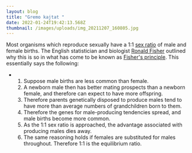 ```yaml
---
layout: blog
title: "Gremo kajtat "
date: 2022-01-24T19:42:13.568Z
thumbnail: /images/uploads/img_20211207_160805.jpg
---
```

Most organisms which reproduce sexually have a 1:1 [sex ratio](https://en.wikipedia.org/wiki/Sex_ratio "Sex ratio") of male and female births. The English statistician and biologist [Ronald Fisher](https://en.wikipedia.org/wiki/Ronald_Fisher "Ronald Fisher") outlined why this is so in what has come to be known as [Fisher's principle](https://en.wikipedia.org/wiki/Fisher%27s_principle "Fisher's principle"). This essentially says the following:

* 1. Suppose male births are less common than female.
  2. A newborn male then has better mating prospects than a newborn female, and therefore can expect to have more offspring.
  3. Therefore parents genetically disposed to produce males tend to have more than average numbers of grandchildren born to them.
  4. Therefore the genes for male-producing tendencies spread, and male births become more common.
  5. As the 1:1 sex ratio is approached, the advantage associated with producing males dies away.
  6. The same reasoning holds if females are substituted for males throughout. Therefore 1:1 is the equilibrium ratio.